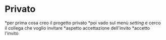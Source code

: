 # Privato

*per prima cosa creo il progetto privato
*poi vado sul menù *setting* e cerco il collega che voglio invitare 
*aspetto accettazione dell'invito
*accetto l'invito
